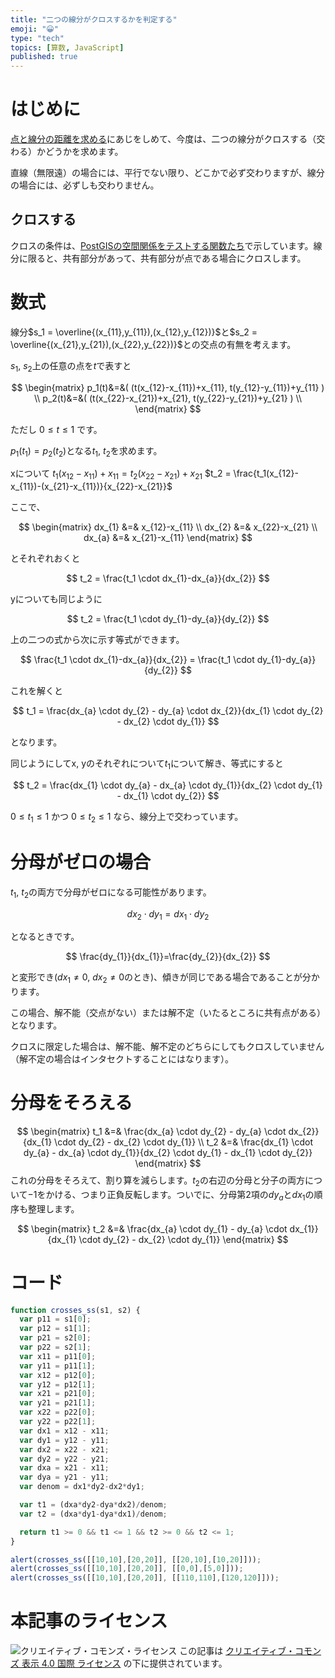 ```yaml
---
title: "二つの線分がクロスするかを判定する"
emoji: "😀"
type: "tech"
topics: [算数, JavaScript]
published: true
---
```

# はじめに

[点と線分の距離を求める](0037-js-distance-pt-seg)にあじをしめて、今度は、二つの線分がクロスする（交わる）かどうかを求めます。

直線（無限遠）の場合には、平行でない限り、どこかで必ず交わりますが、線分の場合には、必ずしも交わりません。

## クロスする

クロスの条件は、[PostGISの空間関係をテストする関数たち](https://zenn.dev/boiledorange73/books/caea8d4c77dbba2e23a0/viewer/testing)で示しています。線分に限ると、共有部分があって、共有部分が点である場合にクロスします。

# 数式

線分$s_1 = \overline{(x_{11},y_{11}),(x_{12},y_{12})}$と$s_2 = \overline{(x_{21},y_{21}),(x_{22},y_{22})}$との交点の有無を考えます。

$s_1$, $s_2$上の任意の点を$t$で表すと

$$
\begin{matrix}
p_1(t)&=&( (t(x_{12}-x_{11})+x_{11}, t(y_{12}-y_{11})+y_{11} ) \\
p_2(t)&=&( (t(x_{22}-x_{21})+x_{21}, t(y_{22}-y_{21})+y_{21} ) \\
\end{matrix}
$$

ただし $0 \le t \le 1$ です。

$p_1(t_1)=p_2(t_2)$となる$t_1$, $t_2$を求めます。

xについて
$t_1(x_{12}-x_{11})+x_{11}=t_2(x_{22}-x_{21})+x_{21}$
$t_2 = \frac{t_1(x_{12}-x_{11})-(x_{21}-x_{11})}{x_{22}-x_{21}}$

ここで、

$$
\begin{matrix}
dx_{1} &=& x_{12}-x_{11} \\
dx_{2} &=& x_{22}-x_{21} \\
dx_{a} &=& x_{21}-x_{11}
\end{matrix}
$$

とそれぞれおくと

$$
t_2 = \frac{t_1 \cdot dx_{1}-dx_{a}}{dx_{2}}
$$

yについても同じように

$$
t_2 = \frac{t_1 \cdot dy_{1}-dy_{a}}{dy_{2}}
$$

上の二つの式から次に示す等式ができます。

$$
\frac{t_1 \cdot dx_{1}-dx_{a}}{dx_{2}} = \frac{t_1 \cdot dy_{1}-dy_{a}}{dy_{2}}
$$

これを解くと

$$
t_1 = \frac{dx_{a} \cdot dy_{2} - dy_{a} \cdot dx_{2}}{dx_{1} \cdot dy_{2} - dx_{2} \cdot dy_{1}}
$$

となります。

同じようにしてx, yのそれぞれについて$t_1$について解き、等式にすると

$$
t_2 = \frac{dx_{1} \cdot dy_{a} - dx_{a} \cdot dy_{1}}{dx_{2} \cdot dy_{1} - dx_{1} \cdot dy_{2}}
$$

$0 \le t_1 \le 1$ かつ $0 \le t_2 \le 1$ なら、線分上で交わっています。

# 分母がゼロの場合

$t_1$, $t_2$の両方で分母がゼロになる可能性があります。

$$
dx_{2} \cdot dy_{1} = dx_{1} \cdot dy_{2}
$$

となるときです。

$$
\frac{dy_{1}}{dx_{1}}=\frac{dy_{2}}{dx_{2}}
$$

と変形でき($dx_{1} \ne 0$, $dx_{2} \ne 0$のとき)、傾きが同じである場合であることが分かります。

この場合、解不能（交点がない）または解不定（いたるところに共有点がある）となります。

クロスに限定した場合は、解不能、解不定のどちらにしてもクロスしていません（解不定の場合はインタセクトすることにはなります）。

# 分母をそろえる

$$
\begin{matrix}
t_1 &=& \frac{dx_{a} \cdot dy_{2} - dy_{a} \cdot dx_{2}}{dx_{1} \cdot dy_{2} - dx_{2} \cdot dy_{1}} \\
t_2 &=& \frac{dx_{1} \cdot dy_{a} - dx_{a} \cdot dy_{1}}{dx_{2} \cdot dy_{1} - dx_{1} \cdot dy_{2}}
\end{matrix}
$$
これの分母をそろえて、割り算を減らします。$t_{2}$の右辺の分母と分子の両方について$-1$をかける、つまり正負反転します。ついでに、分母第2項の$dy_{a}$と$dx_{1}$の順序も整理します。

$$
\begin{matrix}
t_2 &=& \frac{dx_{a} \cdot dy_{1} - dy_{a} \cdot dx_{1}}{dx_{1} \cdot dy_{2} - dx_{2} \cdot dy_{1}}
\end{matrix}
$$

# コード

```javascript
function crosses_ss(s1, s2) {
  var p11 = s1[0];
  var p12 = s1[1];
  var p21 = s2[0];
  var p22 = s2[1];
  var x11 = p11[0];
  var y11 = p11[1];
  var x12 = p12[0];
  var y12 = p12[1];
  var x21 = p21[0];
  var y21 = p21[1];
  var x22 = p22[0];
  var y22 = p22[1];
  var dx1 = x12 - x11;
  var dy1 = y12 - y11;
  var dx2 = x22 - x21;
  var dy2 = y22 - y21;
  var dxa = x21 - x11;
  var dya = y21 - y11;
  var denom = dx1*dy2-dx2*dy1;

  var t1 = (dxa*dy2-dya*dx2)/denom;
  var t2 = (dxa*dy1-dya*dx1)/denom;

  return t1 >= 0 && t1 <= 1 && t2 >= 0 && t2 <= 1;
}

alert(crosses_ss([[10,10],[20,20]], [[20,10],[10,20]]));
alert(crosses_ss([[10,10],[20,20]], [[0,0],[5,0]]));
alert(crosses_ss([[10,10],[20,20]], [[110,110],[120,120]]));
```

# 本記事のライセンス

![クリエイティブ・コモンズ・ライセンス](https://i.creativecommons.org/l/by/4.0/88x31.png)
この記事は [クリエイティブ・コモンズ 表示 4.0 国際 ライセンス](http://creativecommons.org/licenses/by/4.0/">) の下に提供されています。

